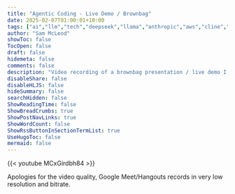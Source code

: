 ```yaml
---
title: "Agentic Coding - Live Demo / Brownbag"
date: 2025-02-07T01:00:01+10:00
tags: ["ai","llm","tech","deepseek","llama","anthropic","aws","cline","roo code","programming","brownbag"]
author: "Sam McLeod"
showToc: false
TocOpen: false
draft: false
hidemeta: false
comments: false
description: "Video recording of a brownbag presentation / live demo I ran on Agentic Coding using Cline/Roo Code"
disableShare: false
disableHLJS: false
hideSummary: false
searchHidden: false
ShowReadingTime: false
ShowBreadCrumbs: true
ShowPostNavLinks: true
ShowWordCount: false
ShowRssButtonInSectionTermList: true
UseHugoToc: false
mermaid: false
---
```


{{< youtube MCxGirdbh84 >}}

Apologies for the video quality, Google Meet/Hangouts records in very low resolution and bitrate.

